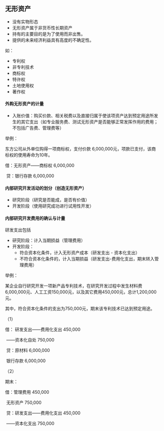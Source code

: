 ## 无形资产

* 没有实物形态
* 无形资产属于非货币性长期资产
* 持有的主要目的是为了使用而非出售。
* 提供的未来经济利益具有高度的不确定性。



如：

* 专利权
* 非专利技术
* 商标权
* 特许权
* 土地使用权
* 著作权





#### 外购无形资产的计量

* 入账价值：购买价款、相关税费以及直接归属于使该项资产达到预定用途所发生的其它支出（如专业服务费、测试无形资产是否能够正常发挥作用的费用；不包括广告费、管理费等）



举例：

东方公司从外单位购得一项商标权，支付价款 6,000,000元，项款已支付，该商标权的使用寿命为10年。

借：无形资产——商标权 6,000,000

​	贷：银行存款	6,000,000



#### 内部研究开发活动的划分（创造无形资产）

* 研究阶段（研究是否能成，是否有价值）
* 开发阶段（使用研究成功进行试用性开发）



#### 内部研究开发费用的确认与计量

研发支出包括

* 研究阶段：计入当期损益（管理费用）
* 开发阶段：
  * 符合资本化条件，计入无形资产成本（研发支出 - 资本化支出）
  * 不符合资本化条件的，计入当期损益（研发支出-费用化支出，期末转入管理费用）



举例：

某企业自行研究开发一项新产品专利技术，在研究开发过程中发生材料费6,000,000元、人工工资150,000元，以及其它费用450,000元，总计1,200,000元。

其中，符合资本化条件的支出为750,000元，期末该专利技术已达到预定用途。

（1）

借： 研发支出——费用化支出	450,000

​						——资本化自处	750,000

​	贷：原材料	6,000,000

​			银行存款	6,000,000





（2）

期末：

借：管理费用	450,000

​		无形资产	750,000

​	贷：研发支出——费用化支出	450,000

​							——资本化支出	750,000